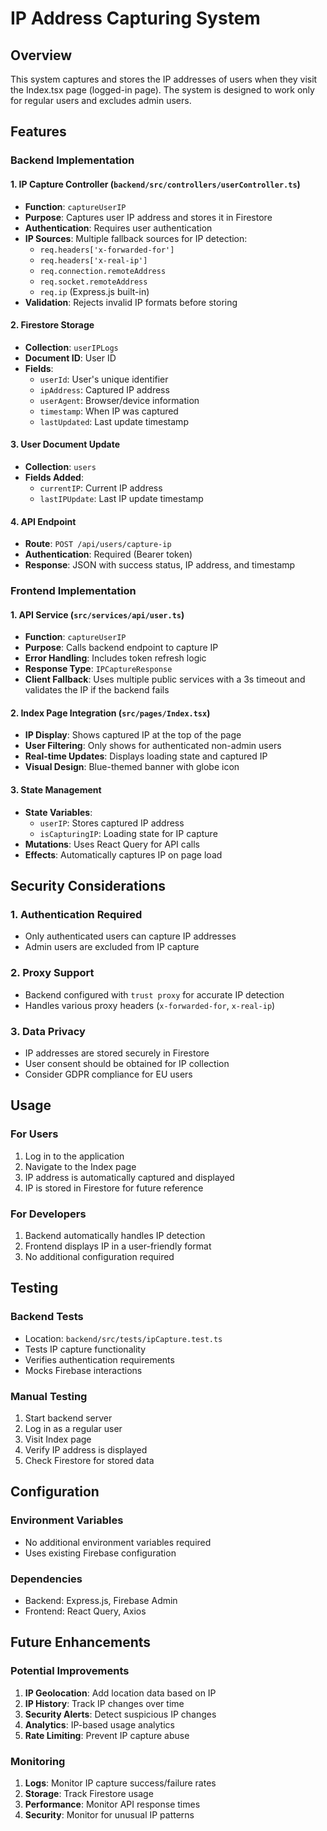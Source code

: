 # IP Address Capturing System

## Overview
This system captures and stores the IP addresses of users when they visit the Index.tsx page (logged-in page). The system is designed to work only for regular users and excludes admin users.

## Features

### Backend Implementation

#### 1. IP Capture Controller (`backend/src/controllers/userController.ts`)
- **Function**: `captureUserIP`
- **Purpose**: Captures user IP address and stores it in Firestore
- **Authentication**: Requires user authentication
- **IP Sources**: Multiple fallback sources for IP detection:
  - `req.headers['x-forwarded-for']`
  - `req.headers['x-real-ip']`
  - `req.connection.remoteAddress`
  - `req.socket.remoteAddress`
  - `req.ip` (Express.js built-in)
- **Validation**: Rejects invalid IP formats before storing

#### 2. Firestore Storage
- **Collection**: `userIPLogs`
- **Document ID**: User ID
- **Fields**:
  - `userId`: User's unique identifier
  - `ipAddress`: Captured IP address
  - `userAgent`: Browser/device information
  - `timestamp`: When IP was captured
  - `lastUpdated`: Last update timestamp

#### 3. User Document Update
- **Collection**: `users`
- **Fields Added**:
  - `currentIP`: Current IP address
  - `lastIPUpdate`: Last IP update timestamp

#### 4. API Endpoint
- **Route**: `POST /api/users/capture-ip`
- **Authentication**: Required (Bearer token)
- **Response**: JSON with success status, IP address, and timestamp

### Frontend Implementation

#### 1. API Service (`src/services/api/user.ts`)
- **Function**: `captureUserIP`
- **Purpose**: Calls backend endpoint to capture IP
- **Error Handling**: Includes token refresh logic
- **Response Type**: `IPCaptureResponse`
- **Client Fallback**: Uses multiple public services with a 3s timeout and validates the IP if the backend fails

#### 2. Index Page Integration (`src/pages/Index.tsx`)
- **IP Display**: Shows captured IP at the top of the page
- **User Filtering**: Only shows for authenticated non-admin users
- **Real-time Updates**: Displays loading state and captured IP
- **Visual Design**: Blue-themed banner with globe icon

#### 3. State Management
- **State Variables**:
  - `userIP`: Stores captured IP address
  - `isCapturingIP`: Loading state for IP capture
- **Mutations**: Uses React Query for API calls
- **Effects**: Automatically captures IP on page load

## Security Considerations

### 1. Authentication Required
- Only authenticated users can capture IP addresses
- Admin users are excluded from IP capture

### 2. Proxy Support
- Backend configured with `trust proxy` for accurate IP detection
- Handles various proxy headers (`x-forwarded-for`, `x-real-ip`)

### 3. Data Privacy
- IP addresses are stored securely in Firestore
- User consent should be obtained for IP collection
- Consider GDPR compliance for EU users

## Usage

### For Users
1. Log in to the application
2. Navigate to the Index page
3. IP address is automatically captured and displayed
4. IP is stored in Firestore for future reference

### For Developers
1. Backend automatically handles IP detection
2. Frontend displays IP in a user-friendly format
3. No additional configuration required

## Testing

### Backend Tests
- Location: `backend/src/tests/ipCapture.test.ts`
- Tests IP capture functionality
- Verifies authentication requirements
- Mocks Firebase interactions

### Manual Testing
1. Start backend server
2. Log in as a regular user
3. Visit Index page
4. Verify IP address is displayed
5. Check Firestore for stored data

## Configuration

### Environment Variables
- No additional environment variables required
- Uses existing Firebase configuration

### Dependencies
- Backend: Express.js, Firebase Admin
- Frontend: React Query, Axios

## Future Enhancements

### Potential Improvements
1. **IP Geolocation**: Add location data based on IP
2. **IP History**: Track IP changes over time
3. **Security Alerts**: Detect suspicious IP changes
4. **Analytics**: IP-based usage analytics
5. **Rate Limiting**: Prevent IP capture abuse

### Monitoring
1. **Logs**: Monitor IP capture success/failure rates
2. **Storage**: Track Firestore usage
3. **Performance**: Monitor API response times
4. **Security**: Monitor for unusual IP patterns 